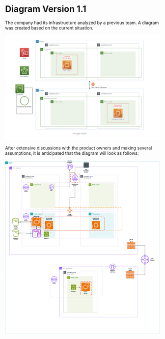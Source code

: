 # Diagram Version 1.1
The company had its infrastructure analyzed by a previous team. A diagram was created based on the current situation.

![Diagram](../Includes/DiagramCurrentInfrastructureinAWS.png) 

After extensive discussions with the product owners and making several assumptions, it is anticipated that the diagram will look as follows: 

![Diagram](../Includes/MVP2.2-Diagram.drawio.png) 